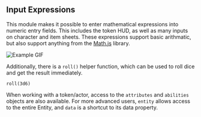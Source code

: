 ## Input Expressions
This module makes it possible to enter mathematical expressions into numeric entry fields. This includes the token HUD, as well as many inputs on character and item sheets. These expressions support basic arithmatic, but also support anything from the [Math.js](https://mathjs.org/) library.

![Example GIF](Expressions.gif)

Additionally, there is a `roll()` helper function, which can be used to roll dice and get the result immediately.
```
roll(3d6)
```
When working with a token/actor, access to the `attributes` and `abilities` objects are also available. For more advanced users, `entity` allows access to the entire Entity, and `data` is a shortcut to its data property.
